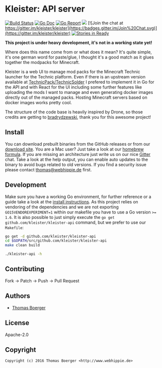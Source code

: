 # Kleister: API server

[![Build Status](http://github.dronehippie.de/api/badges/kleister/kleister-api/status.svg)](http://github.dronehippie.de/kleister/kleister-api)
[![Go Doc](https://godoc.org/github.com/kleister/kleister-api?status.svg)](http://godoc.org/github.com/kleister/kleister-api)
[![Go Report](https://goreportcard.com/badge/github.com/kleister/kleister-api)](https://goreportcard.com/report/github.com/kleister/kleister-api)
[![](https://images.microbadger.com/badges/image/kleister/kleister-api.svg)](http://microbadger.com/images/kleister/kleister-api "Get your own image badge on microbadger.com")
[![Join the chat at https://gitter.im/kleister/kleister](https://badges.gitter.im/Join%20Chat.svg)](https://gitter.im/kleister/kleister)
[![Stories in Ready](https://badge.waffle.io/kleister/kleister-api.svg?label=ready&title=Ready)](http://waffle.io/kleister/kleister-api)

**This project is under heavy development, it's not in a working state yet!**

Where does this name come from or what does it mean? It's quite simple, it's one
german word for paste/glue, I thought it's a good match as it glues together the
modpacks for Minecraft.

Kleister is a web UI to manage mod packs for the Minecraft Technic launcher for
the Technic platform. Even if there is an upstream version available at
[TechnicPack/TechnicSolder](https://github.com/TechnicPack/TechnicSolder) I
prefered to implement it in Go for the API and with React for the UI including
some further features like uploading the mods I want to manage and even
generating docker images directly out of the managed packs. Hosting Minecraft
servers based on docker images works pretty cool.

The structure of the code base is heavily inspired by Drone, so those credits
are getting to [bradrydzewski](https://github.com/bradrydzewski), thank you for
this awesome project!


## Install

You can download prebuilt binaries from the GitHub releases or from our
[download site](http://dl.webhippie.de/kleister-api). You are a Mac user? Just take
a look at our [homebrew formula](https://github.com/kleister/homebrew-kleister).
If you are missing an architecture just write us on our nice
[Gitter](https://gitter.im/kleister/kleister-api) chat. Take a look at the help
output, you can enable auto updates to the binary to avoid bugs related to old
versions. If you find a security issue please contact thomas@webhippie.de first.


## Development

Make sure you have a working Go environment, for further reference or a guide
take a look at the [install instructions](http://golang.org/doc/install.html).
As this project relies on vendoring of the dependencies and we are not
exporting `GO15VENDOREXPERIMENT=1` within our makefile you have to use a Go
version `>= 1.6`. It is also possible to just simply execute the
`go get github.com/kleister/kleister-api` command, but we prefer to use our
`Makefile`:

```bash
go get -d github.com/kleister/kleister-api
cd $GOPATH/src/github.com/kleister/kleister-api
make clean build

./kleister-api -h
```


## Contributing

Fork -> Patch -> Push -> Pull Request


## Authors

* [Thomas Boerger](https://github.com/tboerger)


## License

Apache-2.0


## Copyright

```
Copyright (c) 2016 Thomas Boerger <http://www.webhippie.de>
```
